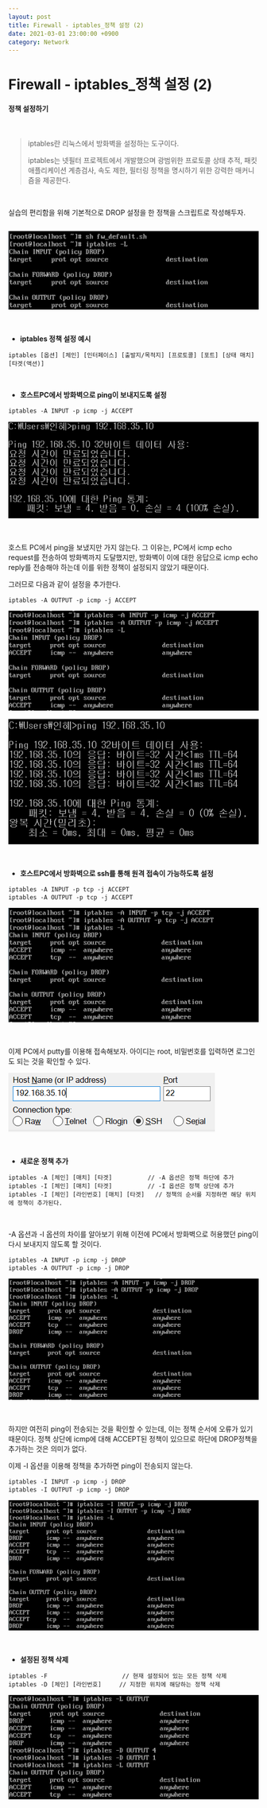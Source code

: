 ```yaml
---
layout: post
title: Firewall - iptables_정책 설정 (2)
date: 2021-03-01 23:00:00 +0900
category: Network
---
```



# Firewall - iptables_정책 설정 (2)

#### 정책 설정하기

<br/>

> iptables란 리눅스에서 방화벽을 설정하는 도구이다. 
>
> iptables는 넷필터 프로젝트에서 개발했으며 광범위한 프로토콜 상태 추적, 패킷 애플리케이션 계층검사, 속도 제한, 필터링 정책을 명시하기 위한 강력한 매커니즘을 제공한다.

<br/>

실습의 편리함을 위해 기본적으로 DROP 설정을 한 정책을 스크립트로 작성해두자.

```shell

```

![iptables7_1](/public/img/iptables7_1.PNG)

<br/>

- **iptables 정책 설정 예시**

```shell
iptables [옵션] [체인] [인터페이스] [출발지/목적지] [프로토콜] [포트] [상태 매치] [타겟(액션)]
```

<br/>

- **호스트PC에서 방화벽으로 ping이 보내지도록 설정**

```shell
iptables -A INPUT -p icmp -j ACCEPT
```

![iptables7_2](/public/img/iptables7_2.PNG)

<br/>

호스트 PC에서 ping을 보냈지만 가지 않는다. 그 이유는, PC에서 icmp echo request를 전송하여 방화벽까지 도달했지만, 방화벽이 이에 대한 응답으로 icmp echo reply를 전송해야 하는데 이를 위한 정책이 설정되지 않았기 때문이다.

그러므로 다음과 같이 설정을 추가한다.

```shell
iptables -A OUTPUT -p icmp -j ACCEPT
```

![iptables7_3](/public/img/iptables7_3.PNG)

![iptables7_4](/public/img/iptables7_4.PNG)

<br/>

- **호스트PC에서 방화벽으로 ssh를 통해 원격 접속이 가능하도록 설정**

```shell
iptables -A INPUT -p tcp -j ACCEPT
iptables -A OUTPUT -p tcp -j ACCEPT
```

![iptables7_5](/public/img/iptables7_5.PNG)

<br/>

이제 PC에서 putty를 이용해 접속해보자. 아이디는 root, 비밀번호를 입력하면 로그인도 되는 것을 확인할 수 있다.

![iptables7_6](/public/img/iptables7_6.PNG)

<br/>

- **새로운 정책 추가**

```shell
iptables -A [체인] [매치] [타겟]			// -A 옵션은 정책 하단에 추가
iptables -I [체인] [매치] [타겟]			// -I 옵션은 정책 상단에 추가 
iptables -I [체인] [라인번호] [매치] [타겟]	// 정책의 순서를 지정하면 해당 위치에 정책이 추가된다.
```

<br/>

-A 옵션과 -I 옵션의 차이를 알아보기 위해 이전에 PC에서 방화벽으로 허용했던 ping이 다시 보내지지 않도록 할 것이다.

```shell
iptables -A INPUT -p icmp -j DROP
iptables -A OUTPUT -p icmp -j DROP
```

![iptables7_7](/public/img/iptables7_7.PNG)

<br/>

하지만 여전히 ping이 전송되는 것을 확인할 수 있는데, 이는 정책 순서에 오류가 있기 때문이다. 정책 상단에 icmp에 대해 ACCEPT된 정책이 있으므로 하단에 DROP정책을 추가하는 것은 의미가 없다.

이제 -I 옵션을 이용해 정책을 추가하면 ping이 전송되지 않는다.

```shell
iptables -I INPUT -p icmp -j DROP
iptables -I OUTPUT -p icmp -j DROP
```

![iptables7_8](/public/img/iptables7_8.PNG)

<br/>

-  **설정된 정책 삭제**

```shell
iptables -F 					// 현재 설정되어 있는 모든 정책 삭제
iptables -D [체인] [라인번호] 	// 지정한 위치에 해당하는 정책 삭제
```

![iptables7_9](/public/img/iptables7_9.PNG)
